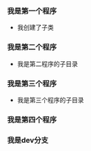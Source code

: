 ### 我是第一个程序
  - 我创建了子类
### 我是第二个程序
  - 我是第二程序的子目录
### 我是第三个程序
  - 我是第三个程序的子目录
### 我是第四个程序
### 我是dev分支